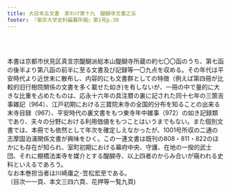 ```yaml
---
title: 大日本古文書　家わけ第十九　醍醐寺文書之五
footer: 『東京大学史料編纂所報』第1号p.30
---
```

<div id="txtBody"><br/><p class="mtx"><br/>本書は京都市伏見区真言宗醍醐派総本山醍醐寺所蔵の約七〇〇函のうち、第七函の後半より第八函の前半に至る文書及び記録等一〇九点を収める。その年代は平安時代より近世末に散布し、内容的にも文書群としての特徴（例えば第四冊が比較的旧行樹院関係の文書を多く載せた如き)を有しないが、一冊の中で量的に大きな比重を占めたものは、応永十六年の具注暦の裏に記された同十七年の三箇吉事雑記（964）、江戸初期における三寶院末寺の全国的分布を知ることの出来る末寺目録（967）、平安時代の裏文書をもつ東寺年中雑事（972）の如き記録類であり、夫々の分野における利用価値をもつことはいうまでもない。また個別文書では、本冊でも依然として年次を確定しえなかったが、1001号所収の二通の志摩国泊浦関係文書が興味をひく。この一連文書は既刊の808・811・822のほかにも存在が知られ、室町初期における幕府中央、守護、在地の一揆的武士団、それに棚橋法楽寺を媒介とする醍醐寺、以上四者のからみ合いが窺われる史料といえるであろう。<br/>なお本巻担当者は川崎庸之･笠松宏至である。<br/>（目次一一頁、本文三四六頁、花押等一覧九頁)<br/></p><br/></div>